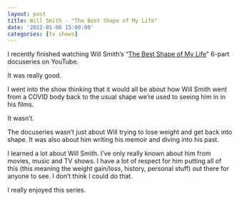 ```yaml
---
layout: post
title: Will Smith - "The Best Shape of My Life"
date: '2022-01-08 15:00:00'
categories: [tv shows]
---
```


I recently finished watching Will Smith’s “[The Best Shape of My Life](https://youtube.com/playlist?list=PLtb5OOwnB8RoCzJz57R0jrCUzYF6Yunw9)” 6-part docuseries on YouTube.

It was really good.

I went into the show thinking that it would all be about how Will Smith went from a COVID body back to the usual shape we’re used to seeing him in in his films.

It wasn’t.

The docuseries wasn’t just about Will trying to lose weight and get back into shape. It was also about him writing his memoir and diving into his past.

I learned a lot about Will Smith. I’ve only really known about him from movies, music and TV shows. I have a lot of respect for him putting all of this (this meaning the weight gain/loss, history, personal stuff) out there for anyone to see. I don’t think I could do that.

I really enjoyed this series.

